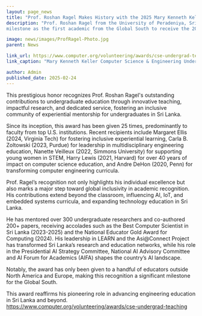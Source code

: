 ```yaml
---
layout: page_news
title: "Prof. Roshan Ragel Makes History with the 2025 Mary Kenneth Keller Award"
description: "Prof. Roshan Ragel from the University of Peradeniya, Sri Lanka, has achieved a historic
milestone as the first academic from the Global South to receive the 2025 IEEE Computer Society Mary Kenneth Keller Computer Science & Engineering Undergraduate Teaching Award."

image: news/images/ProfRagel-Photo.jpg
parent: News

link_url: https://www.computer.org/volunteering/awards/cse-undergrad-teaching
link_caption: "Mary Kenneth Keller Computer Science & Engineering Undergraduate Teaching Award"

author: Admin
published_date: 2025-02-24
---
```


This prestigious honor recognizes Prof. Roshan Ragel's outstanding contributions to undergraduate education through innovative teaching, impactful research, and dedicated service, fostering an inclusive community of experiential mentorship for undergraduates in Sri Lanka.

Since its inception, this award has been given 25 times, predominantly to faculty from top U.S. institutions. Recent recipients include Margaret Ellis (2024, Virginia Tech) for fostering inclusive experiential learning, Carla B. Zoltowski (2023, Purdue) for leadership in multidisciplinary engineering education, Nanette Veilleux (2022, Simmons University) for supporting young women in STEM, Harry Lewis (2021, Harvard) for over 40 years of impact on computer science education, and Andre DeHon (2020, Penn) for transforming computer engineering curricula.

Prof. Ragel’s recognition not only highlights his individual excellence but also marks a major step toward global inclusivity in academic recognition. His contributions extend beyond the classroom, influencing AI, IoT, and embedded systems curricula, and expanding technology education in Sri Lanka.

He has mentored over 300 undergraduate researchers and co-authored 200+ papers, receiving accolades such as the Best Computer Scientist in Sri Lanka (2023-2025) and the National Educator Gold Award for Computing (2024). His leadership in LEARN and the Asi@Connect Project has transformed Sri Lanka’s research and education networks, while his role in the Presidential AI Strategy Committee, National AI Advisory Committee and AI Forum for Academics (AIFA) shapes the country’s AI landscape.

Notably, the award has only been given to a handful of educators outside North America and Europe, making this recognition a significant milestone for the Global South.

This award reaffirms his pioneering role in advancing engineering education in Sri Lanka and beyond.
https://www.computer.org/volunteering/awards/cse-undergrad-teaching
